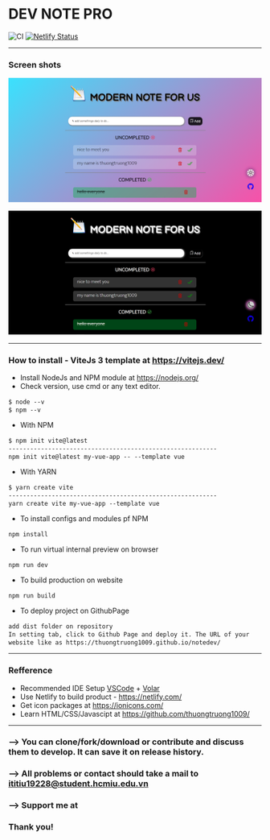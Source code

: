<h1 style="align:center">DEV NOTE PRO</h1>

![CI](https://github.com/thuongtruong1009/dev-note.github/workflows/ci.yml/badge.svg)
[![Netlify Status](https://api.netlify.com/api/v1/badges/8bd774c5-b4ed-4051-bc13-bfa07537d972/deploy-status)](https://app.netlify.com/sites/notehome/deploys)

---
### Screen shots
![screenshots](./src/assets/screenshots/light_main_screen.png)

![screenshots](./src/assets/screenshots/dark_main_screen.png)

---
### How to install - ViteJs 3 template at https://vitejs.dev/
+ Install NodeJs and NPM module at https://nodejs.org/
+ Check version, use cmd or any text editor.
```script
$ node --v
$ npm --v
```
+ With NPM
```script
$ npm init vite@latest
----------------------------------------------------------
npm init vite@latest my-vue-app -- --template vue
```
+ With YARN
```script
$ yarn create vite
----------------------------------------------------------
yarn create vite my-vue-app --template vue
```
+ To install configs and modules pf NPM
```script
npm install
```
+ To run virtual internal preview on browser
```script
npm run dev
```
+ To build production on website
```script
npm run build
```
+ To deploy project on GithubPage
```script
add dist folder on repository
In setting tab, click to Github Page and deploy it. The URL of your website like as https://thuongtruong1009.github.io/notedev/
```
---
### Refference
- Recommended IDE Setup [VSCode](https://code.visualstudio.com/) + [Volar](https://marketplace.visualstudio.com/items?itemName=johnsoncodehk.volar)
- Use Netlify to build product - https://netlify.com/
- Get icon packages at https://ionicons.com/
- Learn HTML/CSS/Javascipt at https://github.com/thuongtruong1009/
---
### --> You can clone/fork/download or contribute and discuss them to develop. It can save it on release history.
### --> All problems or contact should take a mail to ititiu19228@student.hcmiu.edu.vn
### --> Support me at 
### Thank you!

